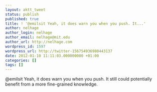 ```yaml
---
layout: aktt_tweet
status: publish
published: true
title: ! '@emilsit Yeah, it does warn you when you push. It...'
author: nelhage
author_login: nelhage
author_email: nelhage@mit.edu
author_url: http://nelhage.com
wordpress_id: 1597
wordpress_url: http://twitter-156754936980443137
date: 2012-01-10 11:11:03.000000000 +01:00
categories: []
tags: []
---
```

@emilsit Yeah, it does warn you when you push. It still could potentially benefit from a more fine-grained knowledge.
